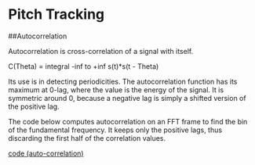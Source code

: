 # Pitch Tracking

##Autocorrelation

Autocorrelation is cross-correlation of a signal with itself. 

C(Theta) = integral -inf to +inf s(t)*s(t - Theta)

Its use is in detecting periodicities. The autocorrelation function has its maximum at 0-lag, where the value is the energy of the signal. It is symmetric around 0, because a negative lag is simply a shifted version of the positive lag.

The code below computes autocorrelation on an FFT frame to find the bin of the fundamental frequency. It keeps only the positive lags, thus discarding the first half of the correlation values. 

[code (auto-correlation)](https://gist.github.com/endolith/255291)
